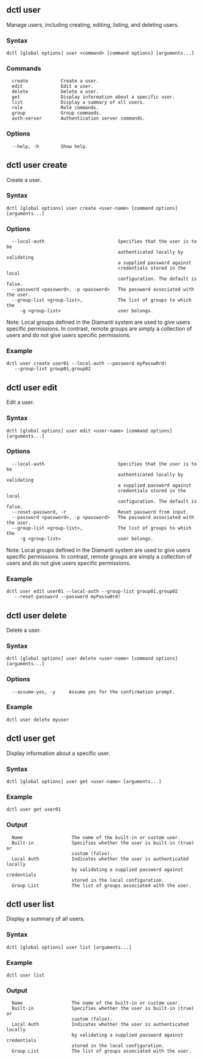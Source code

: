 ## dctl user

Manage users, including creating, editing, listing, and deleting users.

### Syntax

    dctl [global options] user <command> [command options] [arguments...]

### Commands

```
  create            Create a user.
  edit              Edit a user.
  delete            Delete a user.
  get               Display information about a specific user.
  list              Display a summary of all users.
  role              Role commands.
  group             Group commands.
  auth-server       Authentication server commands.
```

### Options

```
  --help, -h        Show help.
```

## dctl user create

Create a user.

### Syntax

    dctl [global options] user create <user-name> [command options] [arguments...]

### Options

```
  --local-auth                           Specifies that the user is to be 
                                         authenticated locally by validating 
                                         a supplied password against 
                                         credentials stored in the local 
                                         configuration. The default is false.
  --password <password>, -p <password>   The password associated with the user.
  --group-list <group-list>,             The list of groups to which the 
     -g <group-list>                     user belongs.
```

Note: Local groups defined in the Diamanti system are used to give users specific permissions. In contrast, remote groups are simply a collection of users and do not give users specific permissions. 

### Example

    dctl user create user01 --local-auth --password myPassw0rd! 
       --group-list group01,group02

## dctl user edit

Edit a user.

### Syntax

    dctl [global options] user edit <user-name> [command options] [arguments...]

### Options

```
  --local-auth                           Specifies that the user is to be 
                                         authenticated locally by  validating 
                                         a supplied password against 
                                         credentials stored in the local 
                                         configuration. The default is false.
  --reset-password, -r                   Reset password from input.
  --password <password>, -p <password>   The password associated with the user.
  --group-list <group-list>,             The list of groups to which the 
     -g <group-list>                     user belongs.
```

Note: Local groups defined in the Diamanti system are used to give users specific permissions. In contrast, remote groups are simply a collection of users and do not give users specific permissions.

### Example

    dctl user edit user01 --local-auth --group-list group01,group02 
       --reset-password --password myPassw0rd!

## dctl user delete

Delete a user.

### Syntax

    dctl [global options] user delete <user-name> [command options] [arguments...]

### Options

```
  --assume-yes, -y     Assume yes for the confirmation prompt.
```

### Example

    dctl user delete myuser

## dctl user get

Display information about a specific user.

### Syntax

    dctl [global options] user get <user-name> [arguments...]

### Example

    dctl user get user01

### Output

```
  Name                  The name of the built-in or custom user.
  Built-in              Specifies whether the user is built-in (true) or 
                        custom (false).
  Local Auth            Indicates whether the user is authenticated locally 
                        by validating a supplied password against credentials 
                        stored in the local configuration.
  Group List            The list of groups associated with the user.
```

## dctl user list

Display a summary of all users.

### Syntax

    dctl [global options] user list [arguments...]

### Example

    dctl user list

### Output

```
  Name                  The name of the built-in or custom user.
  Built-in              Specifies whether the user is built-in (true) or 
                        custom (false).
  Local Auth            Indicates whether the user is authenticated locally 
                        by validating a supplied password against credentials 
                        stored in the local configuration.
  Group List            The list of groups associated with the user.
```

